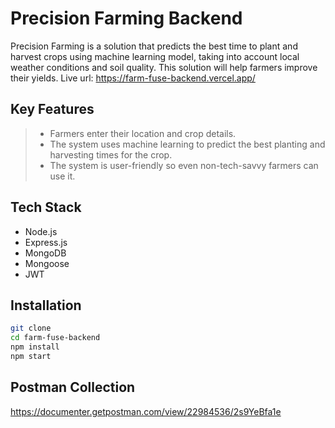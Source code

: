 # Precision Farming Backend

Precision Farming is a solution that predicts the best time to plant and harvest crops using machine learning model, taking into account local weather conditions and soil quality. This solution will help farmers improve their yields. Live url: https://farm-fuse-backend.vercel.app/

## Key Features

> - Farmers enter their location and crop details.
> - The system uses machine learning to predict the best planting and harvesting times for the crop.
> - The system is user-friendly so even non-tech-savvy farmers can use it.

## Tech Stack

- Node.js
- Express.js
- MongoDB
- Mongoose
- JWT

## Installation

```sh
git clone
cd farm-fuse-backend
npm install
npm start
```

## Postman Collection

https://documenter.getpostman.com/view/22984536/2s9YeBfa1e
